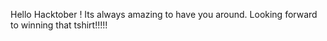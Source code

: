 Hello Hacktober ! Its always amazing to have you around. Looking forward to winning that tshirt!!!!!